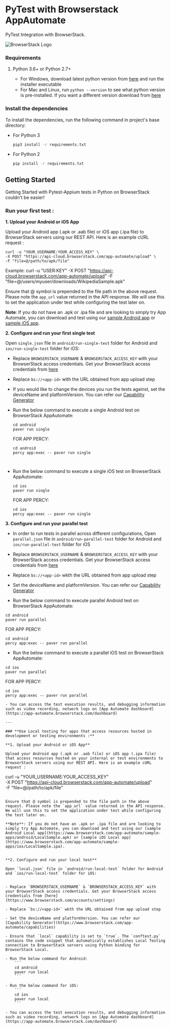 # PyTest with Browserstack AppAutomate

PyTest Integration with BrowserStack.

![BrowserStack Logo](https://d98b8t1nnulk5.cloudfront.net/production/images/layout/logo-header.png?1469004780)
### Requirements

1. Python 3.6+ or Python 2.7+
    
    - For Windows, download latest python version from [here](https://www.python.org/downloads/windows/) and run the installer executable
    - For Mac and Linux, run `python --version` to see what python version is pre-installed. If you want a different version download from [here](https://www.python.org/downloads/)

### Install the dependencies

To install the dependencies, run the following command in project's base directory:

- For Python 3

    ```sh
    pip3 install -r requirements.txt
    ```

- For Python 2

    ```sh
    pip install -r requirements.txt
    ```

## Getting Started

Getting Started with Pytest-Appium tests in Python on BrowserStack couldn't be easier!

### Run your first test :

**1. Upload your Android or iOS App**

Upload your Android app (.apk or .aab file) or iOS app (.ipa file) to BrowserStack servers using our REST API. Here is an example cURL request :

```
curl -u "YOUR_USERNAME:YOUR_ACCESS_KEY" \
-X POST "https://api-cloud.browserstack.com/app-automate/upload" \
-F "file=@/path/to/apk/file"
```
Example:
curl -u "USER:KEY" -X POST "https://api-cloud.browserstack.com/app-automate/upload" -F "file=@/users/myuser/downloads/WikipediaSample.apk"


Ensure that @ symbol is prepended to the file path in the above request. Please note the `app_url` value returned in the API response. We will use this to set the application under test while configuring the test later on.

**Note**: If you do not have an .apk or .ipa file and are looking to simply try App Automate, you can download and test using our [sample Android app](https://www.browserstack.com/app-automate/sample-apps/android/WikipediaSample.apk) or [sample iOS app](https://www.browserstack.com/app-automate/sample-apps/ios/BStackSampleApp.ipa).


**2. Configure and run your first single test**

Open `single.json` file in `android/run-single-test` folder for Android and `ios/run-single-test` folder for iOS:

- Replace `BROWSERSTACK_USERNAME` & `BROWSERSTACK_ACCESS_KEY` with your BrowserStack access credentials. Get your BrowserStack access credentials from [here](https://www.browserstack.com/accounts/settings)

- Replace `bs://<app-id>` with the URL obtained from app upload step

- If you would like to change the devices you run the tests against, set the deviceName and platformVersion. You can refer our [Capability Generator](https://www.browserstack.com/app-automate/capabilities)

- Run the below command to execute a single Android test on BrowserStack AppAutomate:
    ```
    cd android
    paver run single
    ```
    FOR APP PERCY:
    ```
    cd android
    percy app:exec -- paver run single
     
     

- Run the below command to execute a single iOS test on BrowserStack AppAutomate:
    ```
    cd ios
    paver run single
    ```
    FOR APP PERCY:
    ```
    cd ios
    percy app:exec -- paver run single

**3. Configure and run your parallel test**

- In order to run tests in parallel across different configurations, Open `parallel.json` file in `android/run-parallel-test` folder for Android and `ios/run-parallel-test` folder for iOS

- Replace `BROWSERSTACK_USERNAME` & `BROWSERSTACK_ACCESS_KEY` with your BrowserStack access credentials. Get your BrowserStack access credentials from [here](https://www.browserstack.com/accounts/settings)

- Replace `bs://<app-id>` wkth the URL obtained from app upload step

- Set the deviceName and platformVersion. You can refer our [Capability Generator](https://www.browserstack.com/app-automate/capabilities)
    
- Run the below command to execute parallel Android test on BrowserStack AppAutomate:
```
cd android
paver run parallel
```
FOR APP PERCY:
```
cd android
percy app:exec -- paver run parallel
```
- Run the below command to execute a parallel iOS test on BrowserStack AppAutomate:
```
cd ios
paver run parallel
```
FOR APP PERCY:
```
cd ios
percy app:exec -- paver run parallel

- You can access the test execution results, and debugging information such as video recording, network logs on [App Automate dashboard](https://app-automate.browserstack.com/dashboard)

---

### **Use Local testing for apps that access resources hosted in development or testing environments :**

**1. Upload your Android or iOS App**

Upload your Android app (.apk or .aab file) or iOS app (.ipa file) that access resources hosted on your internal or test environments to BrowserStack servers using our REST API. Here is an example cURL request :

```
curl -u "YOUR_USERNAME:YOUR_ACCESS_KEY" \
-X POST "https://api-cloud.browserstack.com/app-automate/upload" \
-F "file=@/path/to/apk/file"
```

Ensure that @ symbol is prepended to the file path in the above request. Please note the `app_url` value returned in the API response. We will use this to set the application under test while configuring the test later on.

**Note**: If you do not have an .apk or .ipa file and are looking to simply try App Automate, you can download and test using our [sample Android Local app](https://www.browserstack.com/app-automate/sample-apps/android/LocalSample.apk) or [sample iOS Local app](https://www.browserstack.com/app-automate/sample-apps/ios/LocalSample.ipa).


**2. Configure and run your local test**

Open `local.json` file in `android/run-local-test` folder for Android and `ios/run-local-test` folder for iOS:


- Replace `BROWSERSTACK_USERNAME` & `BROWSERSTACK_ACCESS_KEY` with your BrowserStack access credentials. Get your BrowserStack access credentials from [here](https://www.browserstack.com/accounts/settings)

- Replace `bs://<app-id>` wkth the URL obtained from app upload step

- Set the deviceName and platformVersion. You can refer our [Capability Generator](https://www.browserstack.com/app-automate/capabilities)

- Ensure that `local` capability is set to `true`. The `conftest.py` contains the code snippet that automatically establishes Local Testing connection to BrowserStack servers using Python binding for BrowserStack Local. 

- Run the below command for Android: 
    ```
    cd android
    paver run local
    ```

- Run the below command for iOS: 
    ```
    cd ios
    paver run local
    ```

- You can access the test execution results, and debugging information such as video recording, network logs on [App Automate dashboard](https://app-automate.browserstack.com/dashboard)
